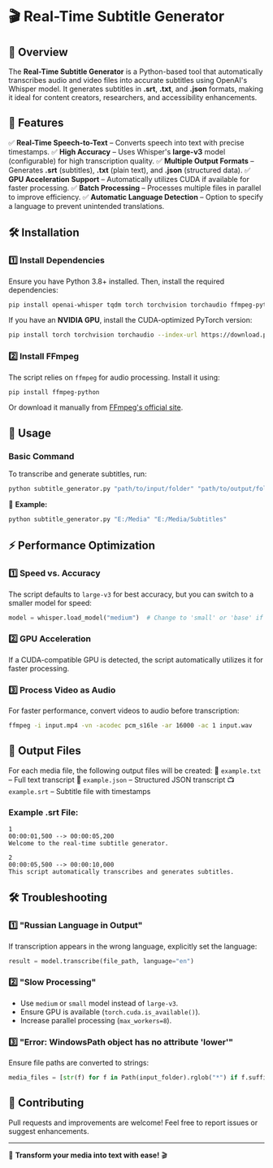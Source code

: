 # 🎬 Real-Time Subtitle Generator

## 📌 Overview
The **Real-Time Subtitle Generator** is a Python-based tool that automatically transcribes audio and video files into accurate subtitles using OpenAI's Whisper model. It generates subtitles in **.srt**, **.txt**, and **.json** formats, making it ideal for content creators, researchers, and accessibility enhancements.

## 🚀 Features
✅ **Real-Time Speech-to-Text** – Converts speech into text with precise timestamps.
✅ **High Accuracy** – Uses Whisper's **large-v3** model (configurable) for high transcription quality.
✅ **Multiple Output Formats** – Generates **.srt** (subtitles), **.txt** (plain text), and **.json** (structured data).
✅ **GPU Acceleration Support** – Automatically utilizes CUDA if available for faster processing.
✅ **Batch Processing** – Processes multiple files in parallel to improve efficiency.
✅ **Automatic Language Detection** – Option to specify a language to prevent unintended translations.

## 🛠️ Installation
### **1️⃣ Install Dependencies**
Ensure you have Python 3.8+ installed. Then, install the required dependencies:
```bash
pip install openai-whisper tqdm torch torchvision torchaudio ffmpeg-python argparse
```
If you have an **NVIDIA GPU**, install the CUDA-optimized PyTorch version:
```bash
pip install torch torchvision torchaudio --index-url https://download.pytorch.org/whl/cu118
```

### **2️⃣ Install FFmpeg**
The script relies on `ffmpeg` for audio processing. Install it using:
```bash
pip install ffmpeg-python
```
Or download it manually from [FFmpeg's official site](https://ffmpeg.org/download.html).

## 🎯 Usage
### **Basic Command**
To transcribe and generate subtitles, run:
```bash
python subtitle_generator.py "path/to/input/folder" "path/to/output/folder"
```
📌 **Example:**
```bash
python subtitle_generator.py "E:/Media" "E:/Media/Subtitles"
```

## ⚡ Performance Optimization
### **1️⃣ Speed vs. Accuracy**
The script defaults to `large-v3` for best accuracy, but you can switch to a smaller model for speed:
```python
model = whisper.load_model("medium")  # Change to 'small' or 'base' if needed
```

### **2️⃣ GPU Acceleration**
If a CUDA-compatible GPU is detected, the script automatically utilizes it for faster processing.

### **3️⃣ Process Video as Audio**
For faster performance, convert videos to audio before transcription:
```bash
ffmpeg -i input.mp4 -vn -acodec pcm_s16le -ar 16000 -ac 1 input.wav
```

## 📂 Output Files
For each media file, the following output files will be created:
📄 `example.txt` – Full text transcript
📂 `example.json` – Structured JSON transcript
📺 `example.srt` – Subtitle file with timestamps

### **Example .srt File:**
```
1
00:00:01,500 --> 00:00:05,200
Welcome to the real-time subtitle generator.

2
00:00:05,500 --> 00:00:10,000
This script automatically transcribes and generates subtitles.
```

## 🛠️ Troubleshooting
### **1️⃣ "Russian Language in Output"**
If transcription appears in the wrong language, explicitly set the language:
```python
result = model.transcribe(file_path, language="en")
```

### **2️⃣ "Slow Processing"**
- Use `medium` or `small` model instead of `large-v3`.
- Ensure GPU is available (`torch.cuda.is_available()`).
- Increase parallel processing (`max_workers=8`).

### **3️⃣ "Error: WindowsPath object has no attribute 'lower'"**
Ensure file paths are converted to strings:
```python
media_files = [str(f) for f in Path(input_folder).rglob("*") if f.suffix.lower() in {".mp3", ".wav", ".mp4", ".mkv", ".flac"}]
```


## 🙌 Contributing
Pull requests and improvements are welcome! Feel free to report issues or suggest enhancements.


---
🚀 **Transform your media into text with ease!** 🎬

